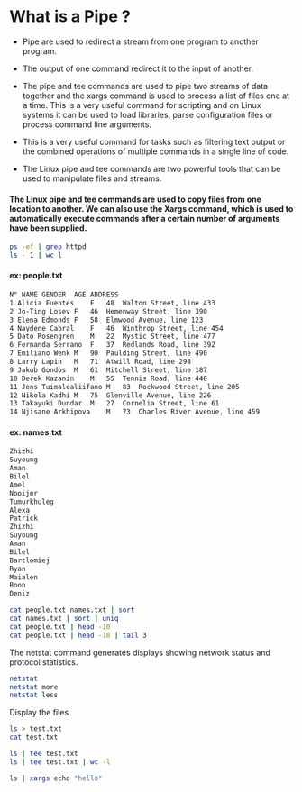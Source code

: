 # What is a Pipe ?

* Pipe are used to redirect a stream from one program to another program.

* The output of one command redirect it to the input of another.

* The pipe and tee commands are used to pipe two streams of data together and the xargs command is used to process a list of files one at a time. This is a very useful command for scripting and on Linux systems it can be used to load libraries, parse configuration files or process command line arguments.

* This is a very useful command for tasks such as filtering text output or the combined operations of multiple commands in a single line of code.

* The Linux pipe and tee commands are two powerful tools that can be used to manipulate files and streams.

#### The Linux pipe and tee commands are used to copy files from one location to another. We can also use the Xargs command, which is used to automatically execute commands after a certain number of arguments have been supplied.

```bash
ps -ef | grep httpd
ls - 1 | wc l
```
#### ex:  people.txt
```bash
N° NAME	GENDER	AGE	ADDRESS
1 Alicia Fuentes	F	48	Walton Street, line 433
2 Jo-Ting Losev	F	46	Hemenway Street, line 390
3 Elena Edmonds	F	58	Elmwood Avenue, line 123
4 Naydene Cabral	F	46	Winthrop Street, line 454
5 Dato Rosengren	M	22	Mystic Street, line 477
6 Fernanda Serrano	F	37	Redlands Road, line 392
7 Emiliano Wenk	M	90	Paulding Street, line 490
8 Larry Lapin	M	71	Atwill Road, line 298
9 Jakub Gondos	M	61	Mitchell Street, line 187
10 Derek Kazanin	M	55	Tennis Road, line 440
11 Jens Tuimalealiifano	M	83	Rockwood Street, line 205
12 Nikola Kadhi	M	75	Glenville Avenue, line 226
13 Takayuki Dundar	M	27	Cornelia Street, line 61
14 Njisane Arkhipova	M	73	Charles River Avenue, line 459
```

#### ex: names.txt
```bash
Zhizhi 
Suyoung 
Aman 
Bilel 
Amel 
Nooijer
Tumurkhuleg 
Alexa 
Patrick	
Zhizhi 
Suyoung 
Aman 
Bilel 
Bartlomiej 
Ryan 
Maialen 
Boon 
Deniz 	
```
```bash
cat people.txt names.txt | sort
cat names.txt | sort | uniq
cat people.txt | head -10 
cat people.txt | head -10 | tail 3
```
The netstat command generates displays showing network status and protocol statistics.
```bash
netstat
netstat more
netstat less
```
Display the files
```bash
ls > test.txt 
cat test.txt
```
```bash
ls | tee test.txt
ls | tee test.txt | wc -l
```
```bash
ls | xargs echo "hello"
```



